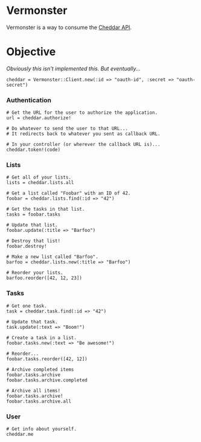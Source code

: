 # Vermonster

Vermonster is a way to consume the [Cheddar API](https://cheddarapp.com/developer).

# Objective

_Obviously this isn't implemented this. But eventually..._

    cheddar = Vermonster::Client.new(:id => "oauth-id", :secret => "oauth-secret")


### Authentication

    # Get the URL for the user to authorize the application.
    url = cheddar.authorize!

    # Do whatever to send the user to that URL...
    # It redirects back to whatever you sent as callback URL.

    # In your controller (or wherever the callback URL is)...
    cheddar.token!(code)


### Lists

    # Get all of your lists.
    lists = cheddar.lists.all

    # Get a list called "Foobar" with an ID of 42.
    foobar = cheddar.lists.find(:id => "42")

    # Get the tasks in that list.
    tasks = foobar.tasks

    # Update that list.
    foobar.update(:title => "Barfoo")

    # Destroy that list!
    foobar.destroy!

    # Make a new list called "Barfoo".
    barfoo = cheddar.lists.new(:title => "Barfoo")

    # Reorder your lists.
    barfoo.reorder([42, 12, 23])


### Tasks

    # Get one task.
    task = cheddar.task.find(:id => "42")

    # Update that task.
    task.update(:text => "Boom!")

    # Create a task in a list.
    foobar.tasks.new(:text => "Be awesome!")

    # Reorder...
    foobar.tasks.reorder([42, 12])

    # Archive completed items
    foobar.tasks.archive
    foobar.tasks.archive.completed

    # Archive all items!
    foobar.tasks.archive!
    foobar.tasks.archive.all


### User

    # Get info about yourself.
    cheddar.me